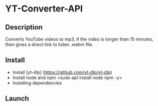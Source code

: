 # YT-Converter-API #

## Description ##

Converts YouTube videos to mp3, if the video is longer than 15 minutes, then gives a direct link to listen .webm file.

## Install ##
+ Install [yt-dlp] (https://github.com/yt-dlp/yt-dlp)
+ Install node and npm <sudo apt install node npm -y>
+ Installing dependencies <npm install>

## Launch ##
<node app.js>
